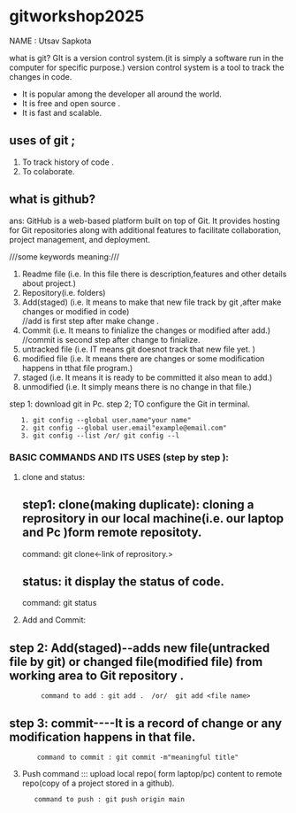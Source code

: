 # gitworkshop2025

NAME : Utsav Sapkota

what is git?
GIt is a version control system.(it is simply a software run in the computer for specific purpose.)
 version control system is a tool to track the changes in code.
 * It is popular among the developer all around the world.
 * It is free and open source .
 * It is fast and scalable.


## uses of git ;

1. To track history of code .
2. To colaborate.

## what is github?
ans: GitHub is a web-based platform built on top of Git. It provides hosting  for Git repositories along with additional features to facilitate collaboration, project management, and deployment.

///some keywords meaning:///

1. Readme file (i.e. In this file there is description,features and other details about project.)
2. Repository(i.e. folders)
3. Add(staged) (i.e. It means to make that new file track by git ,after make changes or modified in code)  
     //add is first step after make change .
4. Commit (i.e. It means to finialize the changes or modified after add.)  
    //commit is second step after change to finialize.
5. untracked file (i.e. IT means git doesnot track that new file yet. )
6. modified file (i.e. It means there are changes or some modification happens in tthat file program.)
7. staged (i.e. It means it is ready to be committed it also mean to add.)
8. unmodified (i.e. It simply means there is no change in that file.)

 


step 1: download git in Pc.
step 2;
       TO configure the Git in terminal.

       1. git config --global user.name"your name"
       2. git config --global user.email"example@email.com"
       3. git config --list /or/ git config --l


### BASIC COMMANDS AND ITS USES (step by step ):

1. clone and status:
   
   ## step1: clone(making duplicate): cloning a reprository in our local machine(i.e. our laptop and Pc )form remote repositoty.

      command:  git clone<-link of reprository.>

   ## status: it display the status of code.
          
      command:  git status

2. Add and Commit:

 ## step 2: Add(staged)--adds new file(untracked file by git) or changed file(modified file) from working area to  Git repository .

            command to add : git add .  /or/  git add <file name>

 ## step 3: commit----It is a record of change or any modification happens in that file.

           command to commit : git commit -m"meaningful title"

3. Push command ::: upload local repo( form laptop/pc) content to remote repo(copy of a project stored in a github).
          
          command to push : git push origin main
          


